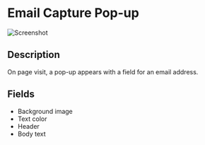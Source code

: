 # Email Capture Pop-up

![Screenshot](https://github.com/optimizely/extension-library/blob/master/Email%20Capturet%20Pop-up/screenshot.png)

## Description

On page visit, a pop-up appears with a field for an email address. 

## Fields

* Background image
* Text color
* Header
* Body text

